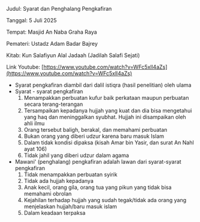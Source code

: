 Judul: Syarat dan Penghalang Pengkafiran

Tanggal: 5 Juli 2025

Tempat: Masjid An Naba Graha Raya

Pemateri: Ustadz Adam Badar Bajrey

Kitab: Kun Salafiyun Alal Jadaah (Jadilah Salafi Sejati)

Link Youtube: [https://www.youtube.com/watch?v=WFc5xll4aZs](https://www.youtube.com/watch?v=WFc5xll4aZs)

- Syarat pengkafiran diambil dari dalil istiqra (hasil penelitian) oleh ulama
- Syarat - syarat pengkafiran
    1. Menampakkan perbuatan kufur baik perkataan maupun perbuatan
    secara terang-terangan
    2. Tersampaikan kepadanya hujjah yang kuat dan dia bisa mengetahui
    yang haq dan meninggalkan syubhat. Hujjah ini disampaikan oleh
    ahli ilmu
    3. Orang tersebut baligh, berakal, dan memahami perbuatan
    4. Bukan orang yang diberi udzur karena baru masuk Islam
    5. Dalam tidak kondisi dipaksa (kisah Amar bin Yasir, dan
    surat An Nahl ayat 106)
    6. Tidak jahil yang diberi udzur dalam agama
- Mawani' (penghalang) pengkafiran adalah lawan dari syarat-syarat
pengkafiran
    1. Tidak menampakkan perbuatan syirik
    2. Tidak ada hujjah kepadanya
    3. Anak kecil, orang gila, orang tua yang pikun yang
    tidak bisa memahami obrolan
    4. Kejahilan terhadap hujjah yang sudah tegak/tidak
    ada orang yang menjelaskan hujjah/baru masuk islam
    5. Dalam keadaan terpaksa


